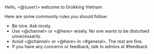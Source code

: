 Hello, <@{user}> welcome to Grokking Vietnam

Here are some community rules you should follow:
- Be nice. Ask nicely.
- Use <@channel> or <@here> wisely. No one wants to be disturbed unnecessarily.
- Avoid <@channel> or <@here> in <#general>. The rest are fine.
- If you have any concerns or feedback, talk to admins at #feedback
